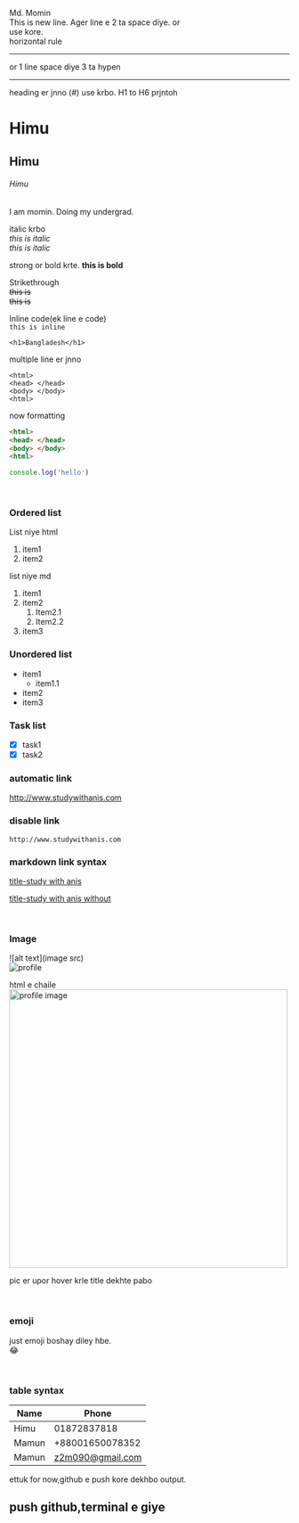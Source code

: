 <!--markdown tutorial (frst e comment) html o use kora jay, jmn krlm--> 
Md. Momin  
This is new line. Ager line e 2 ta space diye. or <br/> use kore.  
horizontal rule  
<hr>
or  
1 line space diye 3 ta hypen  

---

heading er jnno (#) use krbo. H1 to H6 prjntoh  

# Himu
## Himu
###### Himu

<p> I am momin. Doing my undergrad. </p>

italic krbo  
<i> this is italic </i>  
_this is italic_

strong or bold krte.
__this is bold__  

Strikethrough  
~~this is~~  
<del>this is</del>

Inline code(ek line e code)  
`this is inline`

`<h1>Bangladesh</h1>`  

multiple line er jnno  

```
<html>
<head> </head>
<body> </body>
<html>
```

now formatting  

```html
<html>
<head> </head>
<body> </body>
<html>
```

```javascript
console.log('hello')
```

<br/>

### Ordered list 

List niye html   
<ol>
    <li>item1</li>
    <li>item2</li>
</ol>

list niye md  
1. item1
2. item2
   1. Item2.1
   2. Item2.2
3. item3

### Unordered list
- item1
   - item1.1
- item2
- item3

### Task list
- [x] task1
- [x] task2

### automatic link
http://www.studywithanis.com

### disable link
`http://www.studywithanis.com`

### markdown link syntax  
[title-study with anis](http://www.studywithanis.com)

[title-study with anis without][website link]

</br>

### Image
![alt text](image src)    
![profile](./readme/IMG_3024.jpg)

html e chaile  
<img src = "./readme/IMG_3024.jpg" width="500" title="profile image">

pic er upor hover krle title dekhte pabo  

</br>

### emoji
just emoji boshay diley hbe.  
😂  

</br>

### table syntax
| Name | Phone |
| ----- | ------|
|Himu|01872837818|
|Mamun|+88001650078352|
|Mamun|z2m090@gmail.com|

ettuk for now,github e push kore dekhbo output.
## push github,terminal e giye





<!--all link is here, ekdm last e diye dilam, r upore boshailam shudu naam ta. kind of variable -->
[website link]: http://www.studywithanis.com